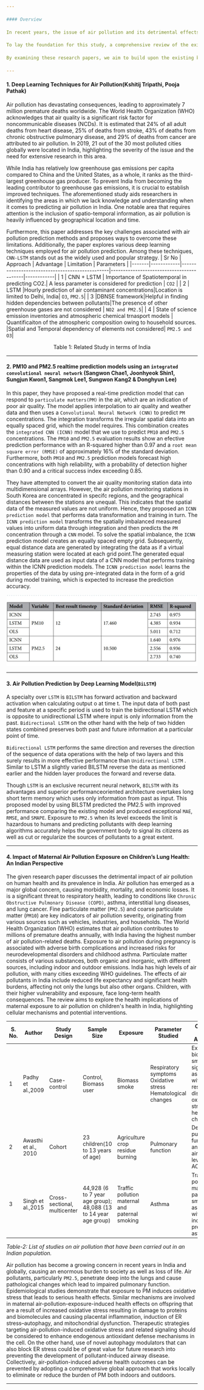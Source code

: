 ```yaml
---

#### Overview

In recent years, the issue of air pollution and its detrimental effects on human health and the environment has garnered significant attention. The accurate prediction of air quality, particularly the concentration of `particulate matter (PM)`, is crucial for effective pollution management and the implementation of timely mitigation strategies. In this research project, we aim to develop prediction models for `PM10`, a specific type of `PM` with a diameter of 10 micrometers or less, by leveraging the influence of multiple air pollutants as predictors.

To lay the foundation for this study, a comprehensive review of the existing literature was conducted. We analyzed and synthesized findings from `four research papers` that were specifically selected for their relevance and significance to our research objectives. These papers were chosen based on their insights into the prediction of air quality, the utilization of multiple air pollutants as predictors, and their focus on `PM10` or related pollutants.

By examining these research papers, we aim to build upon the existing knowledge and identify gaps in the literature that our research project can address. The synthesis of these studies allows us to identify key trends, methodologies, and findings, providing a comprehensive understanding of the current state of research in air quality prediction using multiple air pollutants as predictors for `PM10`. In the subsequent sections of this literature review, we will delve into the details of each research paper, critically analyzing their methodologies, results, and contributions to the field.

---
```


#### 1. Deep Learning Techniques for Air Pollution(Kshitij Tripathi, Pooja Pathak)

Air pollution has devastating consequences, leading to approximately 7 million premature deaths worldwide. The World Health Organization (WHO) acknowledges that air quality is a significant risk factor for noncommunicable diseases (NCDs). It is estimated that 24% of all adult deaths from heart disease, 25% of deaths from stroke, 43% of deaths from chronic obstructive pulmonary disease, and 29% of deaths from cancer are attributed to air pollution. In 2019, 21 out of the 30 most polluted cities globally were located in India, highlighting the severity of the issue and the need for extensive research in this area.

While India has relatively low greenhouse gas emissions per capita compared to China and the United States, as a whole, it ranks as the third-largest greenhouse gas producer. To prevent India from becoming the leading contributor to greenhouse gas emissions, it is crucial to establish improved techniques. The aforementioned study aids researchers in identifying the areas in which we lack knowledge and understanding when it comes to predicting air pollution in India. One notable area that requires attention is the inclusion of spatio-temporal information, as air pollution is heavily influenced by geographical location and time.

Furthermore, this paper addresses the key challenges associated with air pollution prediction methods and proposes ways to overcome these limitations. Additionally, the paper explores various deep learning techniques employed for air pollution prediction. Among these techniques, `CNN-LSTM` stands out as the widely used and popular strategy. 
| Sr No |  Approach  |              Advantage                         |          Limitation                      | Parameters | 
|-------|------------|------------------------------------------------|------------------------------------------|------------|
|   1   | CNN + LSTM | Importance of Spatiotemporal in predicting CO2.| A less parameter is considered for prediction | `CO2` |
|   2   |     LSTM   |Hourly prediction of air contaminant concentrations|Location is limited to Delhi, India| `O3`, `PM2.5`|
|   3   |DBNSE framework|Helpful in finding hidden dependencies between pollutants|The presence of other greenhouse gases are not considered | `NO2 and PM2.5`|
|   4   | State of science emission inventories and atmospheric chemical trnasport models | Quantificaiton of the atmospheric composition owing to household sources. |Spatial and Temporal dependency of elements not considered| `PM2.5 and O3`|

<figcaption style="text-align: center">Table 1: Related Study in terms of India</figcaption>


---

#### 2. PM10 and PM2.5 realtime prediction models using an `integrated convolutional neural network` (Sangwon Chae1, Joonhyeok Shin1, Sungjun Kwon1, Sangmok Lee1, Sungwon Kang2 & Donghyun Lee)

In this paper, they have proposed a real-time prediction model that can respond to `particulate matters(PM)` in the air, which are an indication of poor air quality. The model applies interpolation to air quality and weather data and then uses a `Convolutional Neural Network (CNN)` to predict `PM` concentrations. The integration transforms the irregular spatial data into an equally spaced grid, which the model requires. This combination creates the `integrated CNN (ICNN)` model that we use to predict `PM10` and `PM2.5` concentrations. The `PM10` and `PM2.5` evaluation results show an efective prediction performance with an R-squared higher than 0.97  and a `root mean square error (RMSE)` of approximately 16% of the standard deviation. Furthermore, both `PM10` and `PM2.5` prediction models forecast high concentrations with high reliability, with a probability of detection higher than 0.90 and a critical success index exceeding 0.85.

They have attempted to convert the air quality monitoring station data into multidimensional arrays. However, the air pollution monitoring stations in South Korea are concentrated in specifc regions, and the geographical distances between the stations are unequal. This indicates that the spatial data of the measured values are not uniform. Hence, they proposed an `ICNN prediction model` that performs data transformation and training in turn. The `ICNN prediction model` transforms the spatially imbalanced measured values into uniform data through integration and then predicts the `PM` concentration through a `CNN` model. To solve the spatial imbalance, the `ICNN` prediction model creates an equally spaced empty grid. Subsequently, equal distance data are generated by integrating the data as if a virtual measuring station were located at each grid point.The generated equal distance data are used as input data of a CNN model that performs training within the ICNN prediction models. The `ICNN prediction model` learns the properties of the data by using pre-integrated data in the form of a grid during model training, which is expected to increase the prediction accuracy.
 
![ICNN](ICNN.jpg)

---
#### 3. Air Pollution Prediction by Deep Learning Model(`BiLSTM`)

A specialty over `LSTM` is `BILSTM` has forward activation and backward activation when calculating output o at time t. The input data of both past and feature at a specific period is used to train the bidirectional LSTM which is opposite to unidirectional LSTM where input is only information from the past. `Bidirectional LSTM` on the other hand with the help of two hidden states combined preserves both past and future information at a particular point of time. 

`Bidirectional LSTM` performs the same direction and reverses the direction of the sequence of data operations with the help of two layers and this surely results in more effective performance than `Unidirectional LSTM` . Similar to LSTM a slightly varied BILSTM reverse the data as mentioned earlier and the hidden layer produces the forward and reverse data. 

Though `LSTM` is an exclusive recurrent neural network, `BILSTM` with its advantages and superior performanceoriented architecture overtakes long short term memory which uses only information from past as input. This proposed model by using BILSTM predicted the PM2.5 with improved performance comparing the existing model and produced exceptional `MAE`, `RMSE`, and `SMAPE`. Exposure to `PM2.5` when its level exceeds the limit is hazardous to humans and predicting pollutants with deep learning algorithms accurately
helps the government body to signal its citizens as well as cut or regularize the sources of pollutants to a great extent.

---

#### 4. Impact of Maternal Air Pollution Exposure on Children’s Lung Health: An Indian Perspective

The given research paper discusses the detrimental impact of air pollution on human health and its prevalence in India. Air pollution has emerged as a major global concern, causing morbidity, mortality, and economic losses. It is a significant threat to respiratory health, leading to conditions like `Chronic Obstructive Pulmonary Disease (COPD)`, asthma, interstitial lung diseases, and lung cancer. Fine particulate matter (`PM2.5`) and coarse particulate matter (`PM10`) are key indicators of air pollution severity, originating from various sources such as vehicles, industries, and households. The World Health Organization (WHO) estimates that air pollution contributes to millions of premature deaths annually, with India having the highest number of air pollution-related deaths. Exposure to air pollution during pregnancy is associated with adverse birth complications and increased risks for neurodevelopmental disorders and childhood asthma. Particulate matter consists of various substances, both organic and inorganic, with different sources, including indoor and outdoor emissions. India has high levels of air pollution, with many cities exceeding WHO guidelines. The effects of air pollutants in India include reduced life expectancy and significant health burdens, affecting not only the lungs but also other organs. Children, with their higher vulnerability and exposure, face long-term health consequences. The review aims to explore the health implications of maternal exposure to air pollution on children's health in India, highlighting cellular mechanisms and potential interventions.

| S. No. | Author | Study Design | Sample Size | Exposure | Parameter Studied | Comments and Assosiation |
|--------|--------|--------------|-------------|----------|-------------------|--------------------------|
|   1    |Padhy et al.,2009|Case-control|Control, Biomass user|Biomass smoke|Respiratory symptoms Oxidative stress Hematological changes|Exposure to biomass smoke significantly associated with respiratory diseases, oxidative stress, and hematological changes|
|2|Awasthi et al., 2010|Cohort|23 children(10 to 13 years of age)|Agriculture crop residue burning|Pulmonary function|Decrease in pulmonary function with an increase in air pollutant levels due to ACRB|
|3|Singh et al.,2015|Cross-sectional, multicenter|44,928 (6 to 7 year age group); 48,088 (13 to 14 year age group)|Traffic pollution maternal and paternal smoking|Asthma|Traffic pollution and maternal and paternal smoking is associated with increased prevalence of asthma|

*Table-2: List of studies on air pollution that have been carried out in an Indian population.*

Air pollution has become a growing concern in recent years in India and globally, causing an enormous burden to society as well as loss of life. Air pollutants, particularly `PM2.5`, penetrate deep into the lungs and cause pathological changes which lead to impaired pulmonary function. Epidemiological studies demonstrate that exposure to PM induces oxidative stress that leads to
serious health effects. Similar mechanisms are involved in maternal air-pollution-exposure-induced health effects on offspring that are a result of increased oxidative stress resulting in damage to proteins and biomolecules and causing placental inflammation, induction of ER stress–autophagy, and mitochondrial dysfunction. Therapeutic strategies targeting air-pollution-induced oxidative stress and related signaling should be considered to enhance endogenous antioxidant defense mechanisms in the cell. On the other hand, use of novel autophagy modulators that can also block ER stress could be of great value for future research into preventing the development of pollutant-induced airway disease. Collectively, air-pollution-induced adverse health outcomes can be prevented by adopting a comprehensive global approach that works locally to eliminate or reduce the burden of PM both indoors and outdoors.

---